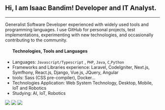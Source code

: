 ## Hi, I am Isaac Bandim! Developer and IT Analyst. 
<hr>
 <p>
  Generalist Software Developer experienced with widely used tools and programming languages. I use GitHub for personal projects, test implementations, experimenting with new technologies, and occasionally contributing to the community.
 </p>
 <ul>
   <h4>Technologies, Tools and Languages</h4>
  <li>Languages: <code>Javascript/Typescript</code> , <code>PHP</code>, <code>Java</code>, <code>C</code>,<code>Python</code> </li>
  <li>Frameworks and Libraries experience: Laravel, CodeIgniter, Next.js, Symfhony, React.js, Django, Vue.js, JQuery, Angular </li>
  <li>tools: Sass (CSS pre-compiler), Docker...</li>
  <li>Technologies Application: Web System Technology, Desktop, Mobile, IoT and Robotics</li>
  <li>Studying: AI, IoT, Robotics </li>
 </ul>
<div> 
 <a href="https://discord.gg/683864542693818422" target="_blank"><img src="https://img.shields.io/badge/Discord-7289DA?style=for-the-badge&logo=discord&logoColor=white" target="_blank"></a> 
  <a href = "mailto:ibandim@outlook.com"><img src="https://img.shields.io/badge/Microsoft_Outlook-0078D4?style=for-the-badge&logo=microsoft-outlook&logoColor=white" target="_blank"></a>
  <a href="https://www.linkedin.com/in/isaac-bandim-67929716a/" target="_blank"><img src="https://img.shields.io/badge/-LinkedIn-%230077B5?style=for-the-badge&logo=linkedin&logoColor=white" target="_blank"></a> 
</div>
